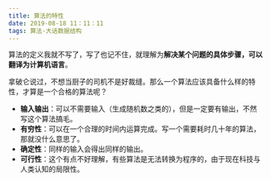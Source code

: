 ```yaml
---
title: 算法的特性
date: 2019-08-18 11：11：11
tags: 算法-大话数据结构
---
```



算法的定义我就不写了，写了也记不住，就理解为**解决某个问题的具体步骤，可以翻译为计算机语言**。

拿破仑说过，不想当厨子的司机不是好裁缝。那么一个算法应该具备什么样的特性，才算是一个合格的算法呢？

- **输入输出**：可以不需要输入（生成随机数之类的），但是一定要有输出，不然写这个算法搞毛。
- **有穷性**：可以在一个合理的时间内运算完成。写一个需要耗时几十年的算法，那就没什么意思了。
- **确定性**：同样的输入会得出同样的输出。
- **可行性**：这个有点不好理解，有些算法是无法转换为程序的，由于现在科技与人类认知的局限性。

